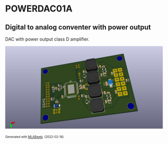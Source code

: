 <!--- PrjInfo ---> <!--- Please remove this line after manually editing --->
<!--- 00a56be08b96043df9e37d6aff7b6990 --->
<!--- Created:2022-02-16 22:09:09.418258: ---> 
<!--- Author:: ---> 
<!--- AuthorEmail:: ---> 
<!--- Tags:: ---> 
<!--- Ust:: ---> 
<!--- Label --->
<!--- ELabel ---> 
<!--- Name:POWERDAC01A: --->
# POWERDAC01A
<!--- LongName --->
## Digital to analog conventer with power output
<!--- ELongName ---> 

<!--- Lead --->
DAC with power output  class D amplifier.
<!--- ELead ---> 

![POWERDAC01A](doc/img/POWERDAC01A_bottom_small.jpg) 


<!--- Description --->
<!--- EDescription --->
<!--- Content --->
<!--- EContent --->
<sub><sup> Generated with [MLABweb](https://github.com/MLAB-project/MLABweb). (2022-02-16)</sup></sub>